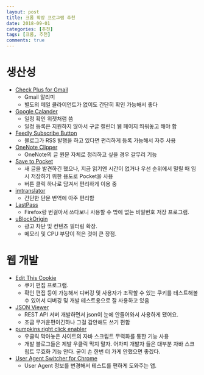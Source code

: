 ```yaml
---
layout: post
title: 크롬 확장 프로그램 추천
date: 2018-09-01
categories: [추천]
tags: [크롬, 추천]
comments: true
---
```


# 생산성
- [Check Plus for Gmail](https://chrome.google.com/webstore/detail/checker-plus-for-gmail/oeopbcgkkoapgobdbedcemjljbihmemj?utm_source=chrome-ntp-icon)
    - Gmail 알리미
    - 별도의 메일 클라이언트가 없이도 간단히 확인 가능해서 좋다
- [Google Calander](https://chrome.google.com/webstore/detail/google-calendar/gmbgaklkmjakoegficnlkhebmhkjfich?utm_source=chrome-ntp-icon)
    - 일정 확인 위젯처럼 씀
    - 일정 등록은 지원하지 않아서 구글 캘린더 웹 페이지 띄워놓고 해야 함
- [Feedly Subscribe Button](https://chrome.google.com/webstore/detail/feedly-subscribe-button/gbbnddjfcllebfcnihfgmdplgaiejepc?utm_source=chrome-ntp-icon)
    - 블로그가 RSS 발행을 하고 있다면 편리하게 등록 가능해서 자주 사용
- [OneNote Clipper](https://chrome.google.com/webstore/detail/onenote-web-clipper/gojbdfnpnhogfdgjbigejoaolejmgdhk?utm_source=chrome-ntp-icon)
    - OneNote의 글 원문 자체로 정리하고 싶을 경우 갈무리 기능
- [Save to Pocket](https://chrome.google.com/webstore/detail/save-to-pocket/niloccemoadcdkdjlinkgdfekeahmflj?utm_source=chrome-ntp-icon)
    - 새 글을 발견하긴 했으나, 지금 읽기엔 시간이 없거나 우선 순위에서 밀릴 때 임시 저장하기 위한 용도로 Pocket을 사용
    - 버튼 클릭 하나로 담겨서 편리하게 이용 중
- [imtranslator](https://chrome.google.com/webstore/detail/imtranslator-translator-d/noaijdpnepcgjemiklgfkcfbkokogabh?utm_source=chrome-ntp-icon)
    - 간단한 단문 번역에 아주 편리함
- [LastPass](https://chrome.google.com/webstore/detail/lastpass-free-password-ma/hdokiejnpimakedhajhdlcegeplioahd?utm_source=chrome-ntp-icon)
    - Firefox랑 번걸아서 쓰다보니 사용할 수 밖에 없는 비밀번호 저장 프로그램.
- [uBlockOrigin](https://chrome.google.com/webstore/detail/ublock-origin/cjpalhdlnbpafiamejdnhcphjbkeiagm?utm_source=chrome-ntp-icon)
    -  광고 차단 및 컨텐츠 필터링 확장.
    -  메모리 및 CPU 부담이 적은 것이 큰 장점.

# 웹 개발
- [Edit This Cookie](https://chrome.google.com/webstore/detail/editthiscookie/fngmhnnpilhplaeedifhccceomclgfbg?utm_source=chrome-ntp-icon)
    - 쿠키 편집 프로그램.
    - 확인 편집 등이 가능해서 디버깅 및 사용자가 조작할 수 있는 쿠키를 테스트해볼 수 있어서 디버깅 및 개발 테스트용으로 잘 사용하고 있음
- [JSON Viewer](https://chrome.google.com/webstore/detail/json-viewer/gbmdgpbipfallnflgajpaliibnhdgobh?utm_source=chrome-ntp-icon)
    - REST API 서버 개발하면서 json이 눈에 안들어와서 사용하게 됐어요.
    - 조금 무거운편이긴하나 그걸 감안해도 쓰기 편함
- [pumpkins right click enabler](https://chrome.google.com/webstore/detail/pumpkins-right-click-enab/linjodakmnamlieknafoiphnckgbaeab?utm_source=chrome-ntp-icon)
    - 우클릭 막아놓은 사이트의 자바 스크립트 무력화를 통한 기능 사용
    - 개발 블로그들은 제발 우클릭 막지 말자. 어차피 개발자 들은 대부분 자바 스크립트 무효화 기능 안다. 굳이 손 한번 더 가게 안했으면 좋겠다.
- [User Agent Switcher for Chrome](https://chrome.google.com/webstore/detail/user-agent-switcher-for-c/djflhoibgkdhkhhcedjiklpkjnoahfmg?utm_source=chrome-ntp-icon)
    - User Agent 정보를 변경해서 테스트를 편하게 도와주는 앱.

